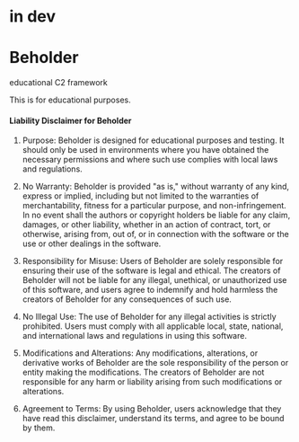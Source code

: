# in dev
# Beholder
educational C2 framework

This is for educational purposes.

#### Liability Disclaimer for Beholder

  1. Purpose: Beholder is designed for educational purposes and testing. It should only be used in environments where you have obtained the necessary permissions and where such use complies with local laws and regulations.

  2. No Warranty: Beholder is provided "as is," without warranty of any kind, express or implied, including but not limited to the warranties of merchantability, fitness for a particular purpose, and non-infringement. In no event shall the authors or copyright holders be liable for any claim, damages, or other liability, whether in an action of contract, tort, or otherwise, arising from, out of, or in connection with the software or the use or other dealings in the software.

  3. Responsibility for Misuse: Users of Beholder are solely responsible for ensuring their use of the software is legal and ethical. The creators of Beholder will not be liable for any illegal, unethical, or unauthorized use of this software, and users agree to indemnify and hold harmless the creators of Beholder for any consequences of such use.

  4. No Illegal Use: The use of Beholder for any illegal activities is strictly prohibited. Users must comply with all applicable local, state, national, and international laws and regulations in using this software.

  5. Modifications and Alterations: Any modifications, alterations, or derivative works of Beholder are the sole responsibility of the person or entity making the modifications. The creators of Beholder are not responsible for any harm or liability arising from such modifications or alterations.

  6. Agreement to Terms: By using Beholder, users acknowledge that they have read this disclaimer, understand its terms, and agree to be bound by them.
